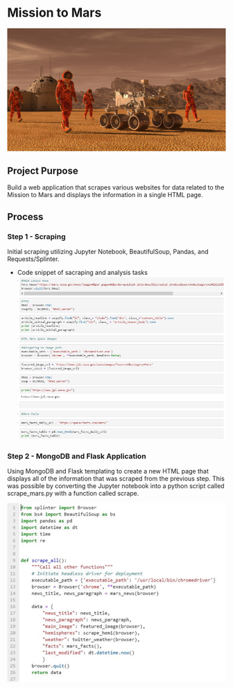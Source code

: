 # Mission to Mars
![Screenshot](Screenshots/mars.jpg "Screenshot")

## Project Purpose
Build a web application that scrapes various websites for data related to the Mission to Mars and displays the information in a single HTML page.

## Process

### Step 1 - Scraping
Initial scraping utilizing Jupyter Notebook, BeautifulSoup, Pandas, and Requests/Splinter.

- Code snippet of sacraping and analysis tasks ![Screenshot](Screenshots/scrape.JPG "Screenshot")


### Step 2 - MongoDB and Flask Application

Using MongoDB and Flask templating to create a new HTML page that displays all of the information that was scraped from the previous step.  This was possible by converting the Jupyter notebook into a python script called scrape_mars.py with a function called scrape.

![Screenshot](Screenshots/scrape2.JPG "Screenshot")
